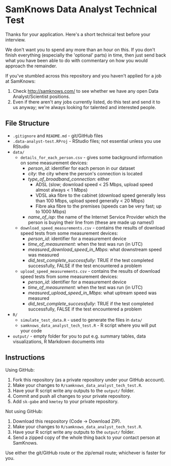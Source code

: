 # SamKnows Data Analyst Technical Test
Thanks for your application. Here's a short technical test before your interview.

We don't want you to spend any more than an hour on this. If you don't finish everything (especially the 'optional' parts) in time, then just send back what you have been able to do with commentary on how you would approach the remainder.

If you've stumbled across this repository and you haven't applied for a job at SamKnows:

1. Check http://samknows.com/ to see whether we have any open Data Analyst/Scientist positions.
2. Even if there aren't any jobs currently listed, do this test and send it to us anyway; we're always looking for talented and interested people.

## File Structure

* `.gitignore` and `README.md` - git/GitHub files
* `.data-analyst-test.RProj` - RStudio files; not essential unless you use RStudio
* `data/`
    * `details_for_each_person.csv` - gives some background information on some measurement devices:
        - *person_id*: identifier for each person in our dataset
        - *city*: the city where the person's connection is located
        - *type_of_broadband_connection*: either
          - ADSL (slow; download speed < 25 Mbps, upload speed almost always < 1 Mbps)
          - VDSL aka fibre to the cabinet (download speed generally less than 100 Mbps, upload speed generally < 20 Mbps)
          - Fibre aka fibre to the premises (speeds can be very fast; up to 1000 Mbps)
        - *name_of_isp*: the name of the Internet Service Provider which the person is buying their line from (these are made up names!)
    * `download_speed_measurements.csv` - contains the results of download speed tests from some measurement devices:
        - *person_id*: identifier for a measurement device
        - *time_of_measurement*: when the test was run (in UTC)
        - *measured_download_speed_in_Mbps*: what downstream speed was measured
        - *did_test_complete_successfully*: TRUE if the test completed successfully, FALSE if the test encountered a problem
    * `upload_speed_measurements.csv` - contains the results of download speed tests from some measurement devices:
        - *person_id*: identifier for a measurement device
        - *time_of_measurement*: when the test was run (in UTC)
        - *measured_upload_speed_in_Mbps*: what uptream speed was measured
        - *did_test_complete_successfully*: TRUE if the test completed successfully, FALSE if the test encountered a problem
* `R/`
    * `simulate_test_data.R` - used to generate the files in `data/`
    * `samknows_data_analyst_tech_test.R` - R script where you will put your code
* `output/` - empty folder for you to put e.g. summary tables, data visualizations, R Markdown documents into

## Instructions

Using GitHub:

1. Fork this repository (as a private repository under your GitHub account).
2. Make your changes to `R/samknows_data_analyst_tech_test.R`.
3. Have your R script write any outputs to the `output/` folder.
4. Commit and push all changes to your private repository.
5. Add `sk-gabe` and `kmetey` to your private repository.

Not using GitHub:

1. Download this respository (Code -> Download ZIP).
2. Make your changes to `R/samknows_data_analyst_tech_test.R`.
3. Have your R script write any outputs to the `output/` folder.
4. Send a zipped copy of the whole thing back to your contact person at SamKnows.

Use either the git/GitHub route or the zip/email route; whichever is faster for you.